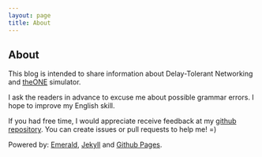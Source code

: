 ```yaml
---
layout: page
title: About
---
```

## About

This blog is intended to share information about Delay-Tolerant Networking and [theONE](http://www.netlab.tkk.fi/tutkimus/dtn/theone/) simulator.

I ask the readers in advance to excuse me about possible grammar errors. I hope to improve my English skill.

If you had free time, I would appreciate receive feedback at my [github repository](https://github.com/julianofischer/julianofischer.github.io). You can create issues or pull requests to help me! =)

Powered by: 
[Emerald](https://github.com/KingFelix/emerald/), [Jekyll](https://jekyllrb.com) and [Github Pages](https://pages.github.com).
